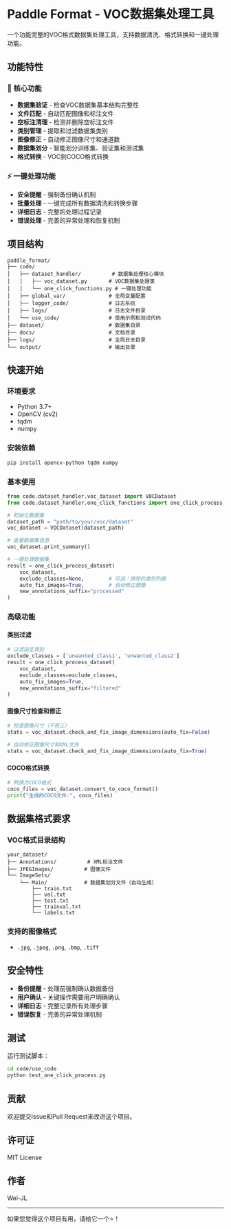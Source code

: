 # Paddle Format - VOC数据集处理工具

一个功能完整的VOC格式数据集处理工具，支持数据清洗、格式转换和一键处理功能。

## 功能特性

### 🔧 核心功能
- **数据集验证** - 检查VOC数据集基本结构完整性
- **文件匹配** - 自动匹配图像和标注文件
- **空标注清理** - 检测并删除空标注文件
- **类别管理** - 提取和过滤数据集类别
- **图像修正** - 自动修正图像尺寸和通道数
- **数据集划分** - 智能划分训练集、验证集和测试集
- **格式转换** - VOC到COCO格式转换

### ⚡ 一键处理功能
- **安全提醒** - 强制备份确认机制
- **批量处理** - 一键完成所有数据清洗和转换步骤
- **详细日志** - 完整的处理过程记录
- **错误处理** - 完善的异常处理和恢复机制

## 项目结构

```
paddle_format/
├── code/
│   ├── dataset_handler/          # 数据集处理核心模块
│   │   ├── voc_dataset.py       # VOC数据集处理类
│   │   └── one_click_functions.py # 一键处理功能
│   ├── global_var/              # 全局变量配置
│   ├── logger_code/             # 日志系统
│   ├── logs/                    # 日志文件目录
│   └── use_code/                # 使用示例和测试代码
├── dataset/                     # 数据集目录
├── docs/                        # 文档目录
├── logs/                        # 全局日志目录
└── output/                      # 输出目录
```

## 快速开始

### 环境要求
- Python 3.7+
- OpenCV (cv2)
- tqdm
- numpy

### 安装依赖
```bash
pip install opencv-python tqdm numpy
```

### 基本使用

```python
from code.dataset_handler.voc_dataset import VOCDataset
from code.dataset_handler.one_click_functions import one_click_process_dataset

# 初始化数据集
dataset_path = "path/to/your/voc/dataset"
voc_dataset = VOCDataset(dataset_path)

# 查看数据集信息
voc_dataset.print_summary()

# 一键处理数据集
result = one_click_process_dataset(
    voc_dataset,
    exclude_classes=None,        # 可选：排除的类别列表
    auto_fix_images=True,        # 自动修正图像
    new_annotations_suffix="processed"
)
```

### 高级功能

#### 类别过滤
```python
# 过滤指定类别
exclude_classes = ['unwanted_class1', 'unwanted_class2']
result = one_click_process_dataset(
    voc_dataset,
    exclude_classes=exclude_classes,
    auto_fix_images=True,
    new_annotations_suffix="filtered"
)
```

#### 图像尺寸检查和修正
```python
# 检查图像尺寸（不修正）
stats = voc_dataset.check_and_fix_image_dimensions(auto_fix=False)

# 自动修正图像尺寸和XML文件
stats = voc_dataset.check_and_fix_image_dimensions(auto_fix=True)
```

#### COCO格式转换
```python
# 转换为COCO格式
coco_files = voc_dataset.convert_to_coco_format()
print("生成的COCO文件:", coco_files)
```

## 数据集格式要求

### VOC格式目录结构
```
your_dataset/
├── Annotations/          # XML标注文件
├── JPEGImages/          # 图像文件
└── ImageSets/
    └── Main/            # 数据集划分文件（自动生成）
        ├── train.txt
        ├── val.txt
        ├── test.txt
        ├── trainval.txt
        └── labels.txt
```

### 支持的图像格式
- `.jpg`, `.jpeg`, `.png`, `.bmp`, `.tiff`

## 安全特性

- **备份提醒** - 处理前强制确认数据备份
- **用户确认** - 关键操作需要用户明确确认
- **详细日志** - 完整记录所有处理步骤
- **错误恢复** - 完善的异常处理机制

## 测试

运行测试脚本：
```bash
cd code/use_code
python test_one_click_process.py
```

## 贡献

欢迎提交Issue和Pull Request来改进这个项目。

## 许可证

MIT License

## 作者

Wei-JL

---

如果您觉得这个项目有用，请给它一个⭐️！